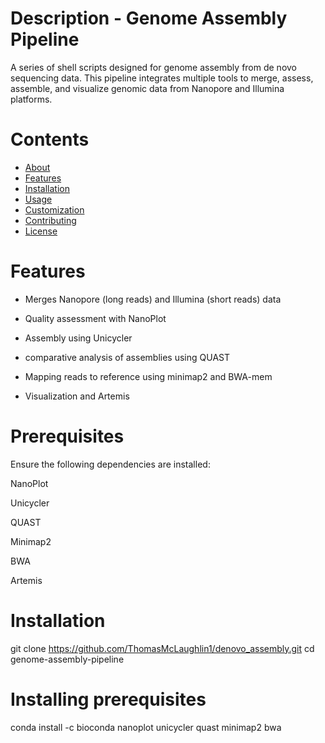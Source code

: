 #  Description - Genome Assembly Pipeline 

A series of shell scripts designed for genome assembly from de novo sequencing data. This pipeline integrates multiple tools to merge, assess, assemble, and visualize genomic data from Nanopore and Illumina platforms.

# Contents

- [About](#about)
- [Features](#features)
- [Installation](#installation)
- [Usage](#usage)
- [Customization](#customization)
- [Contributing](#contributing)
- [License](#license)

# Features

- Merges Nanopore (long reads) and Illumina (short reads) data

- Quality assessment with NanoPlot

- Assembly using Unicycler

- comparative analysis of assemblies using QUAST

- Mapping reads to reference using minimap2 and BWA-mem

- Visualization and Artemis

# Prerequisites

Ensure the following dependencies are installed:

NanoPlot

Unicycler

QUAST

Minimap2

BWA

Artemis


# Installation

git clone https://github.com/ThomasMcLaughlin1/denovo_assembly.git
cd genome-assembly-pipeline

# Installing prerequisites 
conda install -c bioconda nanoplot unicycler quast minimap2 bwa


